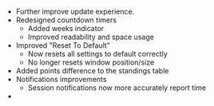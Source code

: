 ﻿- Further improve update experience.
- Redesigned countdown timers
  - Added weeks indicator
  - Improved readability and space usage
- Improved "Reset To Default"
  - Now resets all settings to default correctly
  - No longer resets window position/size
- Added points difference to the standings table
- Notifications improvements
  - Session notifications now more accurately report time
- 